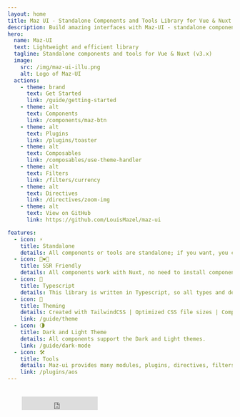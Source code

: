 ```yaml
---
layout: home
title: Maz UI - Standalone Components and Tools Library for Vue & Nuxt
description: Build amazing interfaces with Maz-UI - standalone components & tools library for Vue.JS & Nuxt.JS
hero:
  name: Maz-UI
  text: Lightweight and efficient library
  tagline: Standalone components and tools for Vue & Nuxt (v3.x)
  image:
    src: /img/maz-ui-illu.png
    alt: Logo of Maz-UI
  actions:
    - theme: brand
      text: Get Started
      link: /guide/getting-started
    - theme: alt
      text: Components
      link: /components/maz-btn
    - theme: alt
      text: Plugins
      link: /plugins/toaster
    - theme: alt
      text: Composables
      link: /composables/use-theme-handler
    - theme: alt
      text: Filters
      link: /filters/currency
    - theme: alt
      text: Directives
      link: /directives/zoom-img
    - theme: alt
      text: View on GitHub
      link: https://github.com/LouisMazel/maz-ui

features:
  - icon: ⚡️
    title: Standalone
    details: All components or tools are standalone; if you want, you can use only one module from this library; you don't need to install the whole library.
  - icon: 👨‍❤️‍👨
    title: SSR Friendly
    details: All components work with Nuxt, no need to install components on the client side.
  - icon: 🔐
    title: Typescript
    details: This library is written in Typescript, so all types and declarations are directly available.
  - icon: 💄
    title: Theming
    details: Created with TailwindCSS | Optimized CSS file sizes | Complies with all CSS best practices | Use your theme easily.
    link: /guide/theme
  - icon: 🌗
    title: Dark and Light Theme
    details: All components support the Dark and Light themes.
    link: /guide/dark-mode
  - icon: 🛠
    title: Tools
    details: Maz-ui provides many modules, plugins, directives, filters and composables
    link: /plugins/aos
---
```


<div class="maz-flex maz-flex-center" style="margin: 2rem;">
  <iframe
    src="https://ghbtns.com/github-btn.html?user=LouisMazel&repo=maz-ui&type=star&count=true&size=large"
    frameborder="0"
    scrolling="0"
    width="170"
    height="30"
    title="Maz-UI"
  />
</div>
